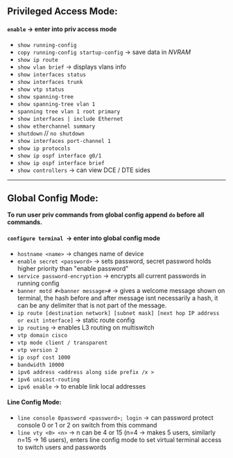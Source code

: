## Privileged Access Mode:

#### `enable` -> enter into priv access mode

- `show running-config` 
- `copy running-config startup-config` -> save data in *NVRAM*
- `show ip route`
- `show vlan brief` -> displays vlans info
- `show interfaces status`
- `show interfaces trunk`
- `show vtp status`
- `show spanning-tree`
- `show spanning-tree vlan 1`
- `spanning tree vlan 1 root primary`
- `show interfaces | include Ethernet`
- `show etherchannel summary`
- `shutdown` // `no shutdown`
- `show interfaces port-channel 1`
- `show ip protocols`
- `show ip ospf interface g0/1`
- `show ip ospf interface brief`
- `show controllers` -> can view DCE / DTE sides
 
---

## Global Config Mode:

**To run user priv commands from global config append `do` before all commands.**
#### `configure terminal `-> enter into global config mode

- `hostname <name>` -> changes name of device 
- `enable secret <password>` -> sets password, secret password holds higher priority than "enable password"
- `service password-encryption` -> encrypts all current passwords in running config
- `banner motd #<banner message>#` -> gives a welcome message shown on terminal, the hash before and after message isnt necessarily a hash, it can be any delimiter that is not part of the message.
- `ip route [destination network] [subnet mask] [next hop IP address or exit interface]` -> static route config
- `ip routing` -> enables L3 routing on multiswitch
- `vtp domain cisco`
- `vtp mode client / transparent`
- `vtp version 2`
- `ip ospf cost 1000`
- `bandwidth 10000`
- `ipv6 address <address along side prefix /x >`
- `ipv6 unicast-routing`
- `ipv6 enable` -> to enable link local addresses

#### Line Config Mode:

- `line console 0password <password>; login` -> can password protect console 0 or 1 or 2 on switch from this command
- `line vty <0> <n>` -> n can be 4 or 15 (n=4 -> makes 5 users, similarly n=15 -> 16 users), enters line config mode to set virtual terminal access to switch users and passwords
